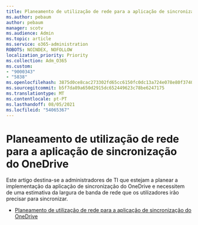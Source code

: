 ```yaml
---
title: Planeamento de utilização de rede para a aplicação de sincronização do OneDrive
ms.author: pebaum
author: pebaum
manager: scotv
ms.audience: Admin
ms.topic: article
ms.service: o365-administration
ROBOTS: NOINDEX, NOFOLLOW
localization_priority: Priority
ms.collection: Adm_O365
ms.custom:
- "9000343"
- "5838"
ms.openlocfilehash: 3875d0ce8cac273302fd65cc6150fc0dc13a724e078e80f37407fe29b93fe265
ms.sourcegitcommit: b5f7da89a650d2915dc652449623c78be6247175
ms.translationtype: MT
ms.contentlocale: pt-PT
ms.lasthandoff: 08/05/2021
ms.locfileid: "54065367"
---
```

# <a name="network-utilization-planning-for-the-onedrive-sync-app"></a>Planeamento de utilização de rede para a aplicação de sincronização do OneDrive

Este artigo destina-se a administradores de TI que estejam a planear a implementação da aplicação de sincronização do OneDrive e necessitem de uma estimativa da largura de banda de rede que os utilizadores irão precisar para sincronizar.  

- [Planeamento de utilização de rede para a aplicação de sincronização do OneDrive](https://docs.microsoft.com/onedrive/network-utilization-planning)